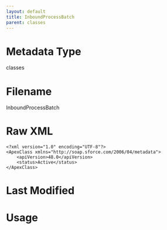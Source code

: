 ```yaml
---
layout: default
title: InboundProcessBatch
parent: classes
---
```

# Metadata Type
classes


# Filename 
InboundProcessBatch


# Raw XML
```
<?xml version="1.0" encoding="UTF-8"?>
<ApexClass xmlns="http://soap.sforce.com/2006/04/metadata">
    <apiVersion>48.0</apiVersion>
    <status>Active</status>
</ApexClass>
```


# Last Modified


# Usage
